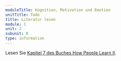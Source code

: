 ```yaml
---
moduleTitle: Kognition, Motivation und Emotion
unitTitle: Todo
title: Literatur lesen
module: 1
unit: 2
subunit: 0
type: information
---
```


Lesen Sie [Kapitel 7 des Buches How People Learn II](https://ilias.uni-freiburg.de/goto.php?target=file_1261251_download&client_id=unifreiburg).